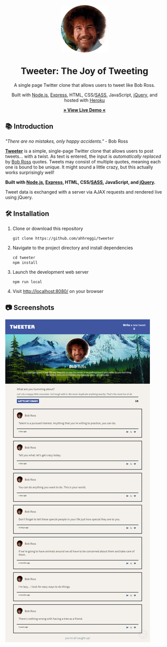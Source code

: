 <!-- TITLE -->
<div align="center">
<img src="public/images/bobross.png" alt="tweeter" width="150px">
<p>
<h1>Tweeter: The Joy of Tweeting</h1>
<p>A single page Twitter clone that allows users to tweet like Bob Ross.
</p>

<p>Built with <a href="https://nodejs.org/en/">Node.js</a>, <a href="https://expressjs.com/">Express</a>, HTML, CSS/<a href="https://sass-lang.com/">SASS</a>, JavaScript, <a href="https://jquery.com">jQuery</a>, and hosted with <a href="https://www.heroku.com/">Heroku</a></p>

<b><a href="https://ahhreggi-tweeter.herokuapp.com/" target="_blank">
   » View Live Demo «
</a></b>

</div>

<!-- INTRODUCTION -->

## 📚 Introduction

<p>
<i>"There are no mistakes, only happy accidents."</i> - Bob Ross
</p>

<b>[Tweeter](https://ahhreggi-tweeter.herokuapp.com/)</b> is a simple, single-page Twitter clone that allows users to post tweets... with a twist. As text is entered, the input is <i>automatically replaced</i> by [Bob Ross](https://en.wikipedia.org/wiki/Bob_Ross) quotes. Tweets may consist of multiple quotes, meaning each one is bound to be unique. It might sound a little crazy, but this actually works surprisingly well!

<b>Built with <a href="https://nodejs.org/en/">Node.js</a>, <a href="https://expressjs.com/">Express</a>, HTML, CSS/[SASS](https://sass-lang.com/), JavaScript, and [jQuery](https://jquery.com/).</b>

Tweet data is exchanged with a server via AJAX requests and rendered live using jQuery.

<!-- INSTALLATION -->

## 🛠 Installation

1. Clone or download this repository
   ```
   git clone https://github.com/ahhreggi/tweeter
   ```
2. Navigate to the project directory and install dependencies
   ```
   cd tweeter
   npm install
   ```
3. Launch the development web server
   ```
   npm run local
   ```
4. Visit <a href="http://localhost:8080/">http://localhost:8080/</a> on your browser

## 📷 Screenshots

<img src="./public/images/screenshots/tweeter-bobross.png" alt="screenshot">
